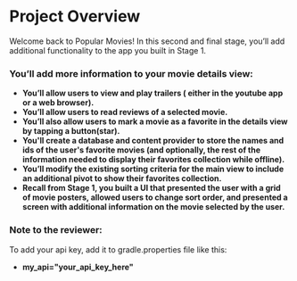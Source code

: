 # Project Overview
Welcome back to Popular Movies! In this second and final stage, you’ll add additional functionality to the app you built in Stage 1.

### You’ll add more information to your movie details view:

* **You’ll allow users to view and play trailers ( either in the youtube app or a web browser).**
* **You’ll allow users to read reviews of a selected movie.**
* **You’ll also allow users to mark a movie as a favorite in the details view by tapping a button(star).**
* **You'll create a database and content provider to store the names and ids of the user's favorite movies (and optionally, the rest of the information needed to display their favorites collection while offline).**
* **You’ll modify the existing sorting criteria for the main view to include an additional pivot to show their favorites collection.**
* **Recall from Stage 1, you built a UI that presented the user with a grid of movie posters, allowed users to change sort order, and presented a screen with additional information on the movie selected by the user.**

### Note to the reviewer:

To add your api key, add it to gradle.properties file like this:
* **my_api="your_api_key_here"**
